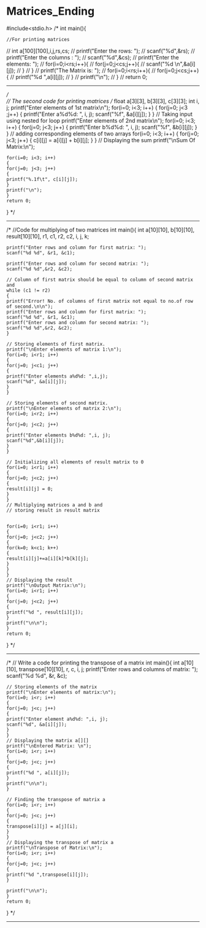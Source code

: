 # Matrices_Ending
#include<stdio.h>
/*
int main(){
	
	//For printing matrices
//	int a[100][100],i,j,rs,cs;
//	printf("Enter the rows: ");
//	scanf("%d",&rs);
//	printf("Enter the columns : ");
//	scanf("%d",&cs);
//	printf("Enter the elements: ");
//	for(i=0;i<rs;i++){
//		for(j=0;j<cs;j++){
//			scanf("%d \n",&a[i][j]);
//		}
//	}
//	printf("The Matrix is: ");
//	for(i=0;i<rs;i++){
//		for(j=0;j<cs;j++){
//			printf("%d ",a[i][j]);
//		}
//		printf("\n");
//	}
//	return 0;
	
----------------------------------------------------------------------------------------------------------------------------------------------------------------------
*/	
// The second code for printing matrices
/*
	float a[3][3], b[3][3], c[3][3];
	int i, j;
	printf("Enter elements of 1st matrix\n");
	for(i=0; i<3; i++)
	{
	for(j=0; j<3 ;j++)
	{
	printf("Enter a%d%d: ", i, j);
	scanf("%f", &a[i][j]);
	}
	}
	// Taking input using nested for loop
	printf("Enter elements of 2nd matrix\n");
	for(i=0; i<3; i++)
	{
	for(j=0; j<3; j++)
	{
	printf("Enter b%d%d: ", i, j);
	scanf("%f", &b[i][j]);
	}
	}
	// adding corresponding elements of two arrays
	for(i=0; i<3; i++)
	{
	for(j=0; j<3; j++)
	{
	c[i][j] = a[i][j] + b[i][j];
	}
	}
	// Displaying the sum
	printf("\nSum Of Matrix:\n");
	
	for(i=0; i<3; i++)
	{
	for(j=0; j<3; j++)
	{
	printf("%.1f\t", c[i][j]);
	}
	printf("\n");
	}
	return 0;
}
*/

---------------------------------------------------------------------------------------------------------------------------------------------------------------------------

/*
//Code for multiplying of two matrices
int main(){
	int a[10][10], b[10][10], result[10][10], r1, c1, r2, c2, i, j, k;

	printf("Enter rows and column for first matrix: ");
	scanf("%d %d", &r1, &c1);
	
	printf("Enter rows and column for second matrix: ");
	scanf("%d %d",&r2, &c2);
	
	// Column of first matrix should be equal to column of second matrix and
	while (c1 != r2)
	{
	printf("Error! No. of columns of first matrix not equal to no.of row of second.\n\n");
	printf("Enter rows and column for first matrix: ");
	scanf("%d %d", &r1, &c1);
	printf("Enter rows and column for second matrix: ");
	scanf("%d %d",&r2, &c2);
	}
	
	// Storing elements of first matrix.
	printf("\nEnter elements of matrix 1:\n");
	for(i=0; i<r1; i++)
	{
	for(j=0; j<c1; j++)
	{
	printf("Enter elements a%d%d: ",i,j);
	scanf("%d", &a[i][j]);
	}
	}
	
	// Storing elements of second matrix.
	printf("\nEnter elements of matrix 2:\n");
	for(i=0; i<r2; i++)
	{
	for(j=0; j<c2; j++)
	{
	printf("Enter elements b%d%d: ",i, j);
	scanf("%d",&b[i][j]);
	}
	}
	
	// Initializing all elements of result matrix to 0
	for(i=0; i<r1; i++)
	{
	for(j=0; j<c2; j++)
	{
	result[i][j] = 0;
	}
	}
	// Multiplying matrices a and b and
	// storing result in result matrix
	
	
	for(i=0; i<r1; i++)
	{
	for(j=0; j<c2; j++)
	{
	for(k=0; k<c1; k++)
	{
	result[i][j]+=a[i][k]*b[k][j];
	}
	}
	}
	// Displaying the result
	printf("\nOutput Matrix:\n");
	for(i=0; i<r1; i++)
	{
	for(j=0; j<c2; j++)
	{
	printf("%d ", result[i][j]);
	}
	printf("\n\n");
	}
	return 0;
}
*/

-------------------------------------------------------------------------------------------------------------------------------------------------------------------------

/*
// Write a code for printing the transpose of a matrix
int main(){
	int a[10][10], transpose[10][10], r, c, i, j;
	printf("Enter rows and columns of matrix: ");
	scanf("%d %d", &r, &c);
	
	// Storing elements of the matrix
	printf("\nEnter elements of matrix:\n");
	for(i=0; i<r; i++)
	{
	for(j=0; j<c; j++)
	{
	printf("Enter element a%d%d: ",i, j);
	scanf("%d", &a[i][j]);
	}
	}
	// Displaying the matrix a[][] 
	printf("\nEntered Matrix: \n");
	for(i=0; i<r; i++)
	{
	for(j=0; j<c; j++)
	{
	printf("%d ", a[i][j]);
	}
	printf("\n\n");
	}
	
	// Finding the transpose of matrix a
	for(i=0; i<r; i++)
	{
	for(j=0; j<c; j++)
	{
	transpose[i][j] = a[j][i];
	}
	}
	// Displaying the transpose of matrix a
	printf("\nTranspose of Matrix:\n");
	for(i=0; i<r; i++)
	{
	for(j=0; j<c; j++)
	{
	printf("%d ",transpose[i][j]);
	}
	
	printf("\n\n");
	}
	return 0;
}
*/

-------------------------------------------------------------------------------------------------------------------------------------------------------------------------




